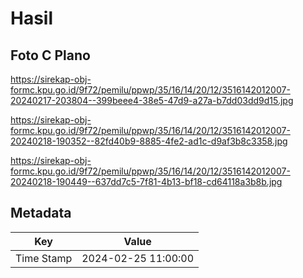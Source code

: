# Hasil

## Foto C Plano

https://sirekap-obj-formc.kpu.go.id/9f72/pemilu/ppwp/35/16/14/20/12/3516142012007-20240217-203804--399beee4-38e5-47d9-a27a-b7dd03dd9d15.jpg

https://sirekap-obj-formc.kpu.go.id/9f72/pemilu/ppwp/35/16/14/20/12/3516142012007-20240218-190352--82fd40b9-8885-4fe2-ad1c-d9af3b8c3358.jpg

https://sirekap-obj-formc.kpu.go.id/9f72/pemilu/ppwp/35/16/14/20/12/3516142012007-20240218-190449--637dd7c5-7f81-4b13-bf18-cd64118a3b8b.jpg


## Metadata

| Key        | Value               |
| ---------- | ------------------- |
| Time Stamp | 2024-02-25 11:00:00 |



